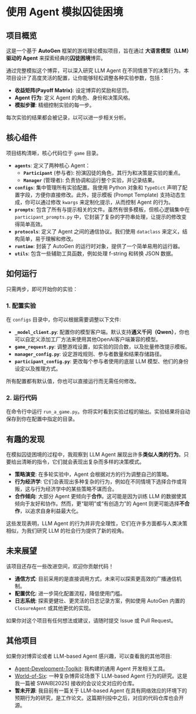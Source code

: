 # 使用 Agent 模拟囚徒困境

## 项目概览
这是一个基于 **AutoGen** 框架的游戏理论模拟项目，旨在通过 **大语言模型（LLM）驱动的 Agent** 来探索经典的**囚徒困境**博弈。

通过完整模拟这个博弈，可以深入研究 LLM Agent 在不同情景下的决策行为。本项目设计了高度灵活的配置，让你能够轻松调整各种实验参数，包括：

- **收益矩阵(Payoff Matrix)**: 设定博弈的奖励和惩罚。
- **Agent 行为**: 定义 Agent 的角色、身份和决策风格。
- **模拟步骤**: 精细控制实验的每一步。

每次实验的结果都会被记录，以可以进一步相关分析。


## 核心组件
项目结构清晰，核心代码位于 `game` 目录。
- **`agents`**: 定义了两种核心 Agent：
  - **`Participant`** (参与者): 扮演囚徒的角色，其行为和决策是实验的重点。
  - **`Manager`** (管理者): 负责协调和运行整个实验，并记录结果。
- **`configs`**: 集中管理所有实验配置。我使用 Python 对象和 `TypeDict` 声明了配置字段，方便你直接修改。此外，提示模板 (Prompt Template) 支持动态生成，你可以通过修改 `kwargs` 来定制化提示，从而控制 Agent 的行为。
- **`prompts`**: 包含了所有与提示相关的文件。虽然有很多模板，但核心逻辑集中在 `participant_prompts.py` 中，它封装了复杂的字符串处理，让提示的修改变得简单高效。
- **`protocols`**: 定义了 Agent 之间的通信协议。我们使用 `dataclass` 来定义，结构简单，易于理解和修改。
- **`runtime`**: 封装了 AutoGen 的运行时对象，提供了一个简单易用的运行器。
- **`utils`**: 包含一些辅助工具函数，例如处理 f-string 和转换 JSON 数据。


## 如何运行
只需两步，即可开始你的实验：
### 1. 配置实验
在 `configs` 目录中，你可以根据需要调整以下文件: 
- **`_model_client.py`**: 配置你的模型客户端。默认支持**通义千问（Qwen）**，你也可以自定义添加工厂方法来使用其他OpenAI客户端兼容的模型。
- **`game_request.py`**: 调整游戏设置，如实验的回合数，以及批量修改提示模板。
- **`manager_config.py`**: 设定游戏规则、参与者数量和结果存储路径。
- **`participant_config.py`**: 更改每个参与者使用的底层 LLM 模型、他们的身份设定以及推理方式。

所有配置都有默认值，你也可以直接运行而无需任何修改。

### 2. 运行代码
在命令行中运行 `run_a_game.py`。你将实时看到实验过程的输出。实验结果将自动保存到你在配置中指定的目录。


## 有趣的发现
在模拟囚徒困境的过程中，我观察到 LLM Agent 展现出许多**类似人类的行为**。只要给出清晰的指令，它们就会表现出复杂而多样的决策模式。

- **策略演变**: 在多轮实验中，Agent 会根据对方的行为调整自己的策略。
- **行为经济学**: 它们会表现出多种复杂的行为，例如在不同情境下选择合作或背叛，这与行为经济学中的某些策略不谋而合。
- **合作倾向**: 大部分 Agent 更倾向于**合作**。这可能是因为训练 LLM 的数据使其倾向于友好和协作。然而，更“聪明”或“有创造力”的 Agent 则更可能选择**不合作**，以追求自身利益最大化。

这些发现表明，LLM Agent 的行为并非完全理性，它们在许多方面都与人类决策相似，为我们研究 LLM 的社会行为提供了新的视角。


## 未来展望
该项目还存在一些改进空间，欢迎你贡献代码！
- **通信方式**: 目前采用的是直接调用方式，未来可以探索更高效的广播通信机制。
- **配置优化**: 进一步简化配置流程，降低使用门槛。
- **日志系统**: 探索更健壮、更灵活的日志记录方案，例如使用 AutoGen 内置的 `ClosureAgent` 或其他更优的实现。

如果你对这个项目有任何想法或建议，请随时提交 Issue 或 Pull Request。


## 其他项目
如果你对博弈论或者 LLM-based Agent 感兴趣，可以查看我的其他项目:
- [Agent-Development-Toolkit](https://github.com/yuliu625/Yu-Agent-Development-Toolkit): 我构建的通用 Agent 开发相关工具。
- [World-of-Six](https://github.com/yuliu625/World-of-Six): 一种复杂博弈论场景下 LLM-based Agent 行为的研究。这是我一篇被 SWAIB[2025] 接收的会议论文对应的仓库。
- **暂未开源**: 我目前有一篇关于 LLM-based Agent 在具有网络效应的环境下的预期行为的研究，是工作论文。这篇期刊投中之后，对应的代码仓库也会开源。

